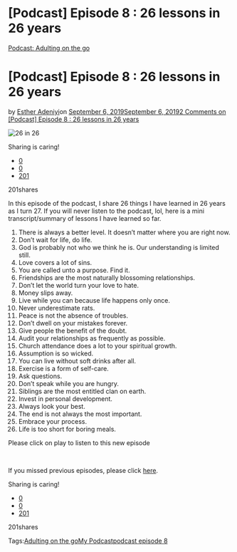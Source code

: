 # [Podcast] Episode 8 : 26 lessons in 26 years

[Podcast: Adulting on the go](https://estheradeniyi.com/category/podcast-adulting-on-the-go/)
# [Podcast] Episode 8 : 26 lessons in 26 years

by [Esther Adeniyi](https://estheradeniyi.com/author/esther-adeniyi/)on [September 6, 2019September 6, 2019](https://estheradeniyi.com/podcast-episode-8-26-lessons-in-26-years/)[2 Comments on [Podcast] Episode 8 : 26 lessons in 26 years](https://estheradeniyi.com/podcast-episode-8-26-lessons-in-26-years/#comments)

![26 in 26](https://estheradeniyi.com/wp-content/uploads/2019/09/26-in-26-800x540.png)

Sharing is caring!

- [0](https://www.facebook.com/sharer/sharer.php?u=https%3A%2F%2Festheradeniyi.com%2Fpodcast-episode-8-26-lessons-in-26-years%2F&amp;t=%5BPodcast%5D%20Episode%208%20%3A%2026%20lessons%20in%2026%20years)
- [0](https://twitter.com/intent/tweet?text=%5BPodcast%5D%20Episode%208%20%3A%2026%20lessons%20in%2026%20years&amp;url=https%3A%2F%2Festheradeniyi.com%2Fpodcast-episode-8-26-lessons-in-26-years%2F)
- [201](#)

201shares

In this episode of the podcast, I share 26 things I have learned in 26 years as I turn 27. If you will never listen to the podcast, lol, here is a mini transcript/summary of lessons I have learned so far.&#xA0;

1. There is always a better level. It doesn&#x2019;t matter where you are right now.
 2. Don&#x2019;t wait for life, do life.
 3. God is probably not who we think he is. Our understanding is limited still.
 4. Love covers a lot of sins.
 5. You are called unto a purpose. Find it.
 6. Friendships are the most naturally blossoming relationships.
 7. Don&#x2019;t let the world turn your love to hate.
 8. Money slips away.
 9. Live while you can because life happens only once.
 10. Never underestimate rats.
 11. Peace is not the absence of troubles.
 12. Don&#x2019;t dwell on your mistakes forever.
 13. Give people the benefit of the doubt.
 14. Audit your relationships as frequently as possible.
 15. Church attendance does a lot to your spiritual growth.
 16. Assumption is so wicked.
 17. You can live without soft drinks after all.
 18. Exercise is a form of self-care.
 19. Ask questions.
 20. Don&#x2019;t speak while you are hungry.
 21. Siblings are the most entitled clan on earth.
 22. Invest in personal development.
 23. Always look your best.
 24. The end is not always the most important.
 25. Embrace your process.
 26. Life is too short for boring meals.

Please click on play to listen to this new episode

&#xA0;

If you missed previous episodes, please click [here](https://estheradeniyi.com/category/podcast-adulting-on-the-go/).

Sharing is caring!

- [0](https://www.facebook.com/sharer/sharer.php?u=https%3A%2F%2Festheradeniyi.com%2Fpodcast-episode-8-26-lessons-in-26-years%2F&amp;t=%5BPodcast%5D%20Episode%208%20%3A%2026%20lessons%20in%2026%20years)
- [0](https://twitter.com/intent/tweet?text=%5BPodcast%5D%20Episode%208%20%3A%2026%20lessons%20in%2026%20years&amp;url=https%3A%2F%2Festheradeniyi.com%2Fpodcast-episode-8-26-lessons-in-26-years%2F)
- [201](#)

201shares

Tags:[Adulting on the go](https://estheradeniyi.com/tag/adulting-on-the-go/)[My Podcast](https://estheradeniyi.com/tag/my-podcast/)[podcast episode 8](https://estheradeniyi.com/tag/podcast-episode-8/)